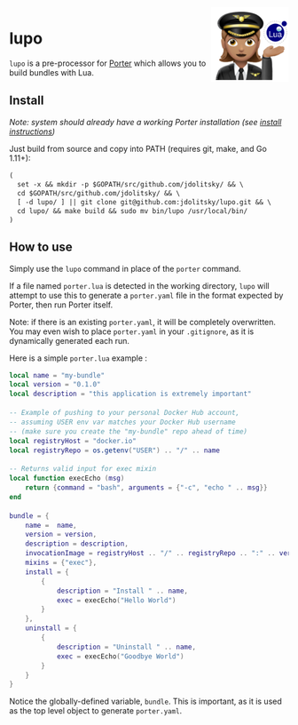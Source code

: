 <img align="right" src="lupo.png" width="140px" />

# lupo

`lupo` is a pre-processor for [Porter](https://porter.sh/) which allows you to build bundles with Lua.

## Install

*Note: system should already have a working Porter installation (see [install instructions](https://porter.sh/install/))*

Just build from source and copy into PATH (requires git, make, and Go 1.11+):
```
(
  set -x && mkdir -p $GOPATH/src/github.com/jdolitsky/ && \
  cd $GOPATH/src/github.com/jdolitsky/ && \
  [ -d lupo/ ] || git clone git@github.com:jdolitsky/lupo.git && \
  cd lupo/ && make build && sudo mv bin/lupo /usr/local/bin/
)
```

## How to use

Simply use the `lupo` command in place of the `porter` command.

If a file named `porter.lua` is detected in the working directory, `lupo` will attempt to use this to generate a `porter.yaml` file in the format expected by Porter, then run Porter itself.

Note: if there is an existing `porter.yaml`, it will be completely overwritten. You may even wish to place `porter.yaml` in your `.gitignore`, as it is dynamically generated each run.

Here is a simple `porter.lua` example :
```lua
local name = "my-bundle"
local version = "0.1.0"
local description = "this application is extremely important"

-- Example of pushing to your personal Docker Hub account,
-- assuming USER env var matches your Docker Hub username
-- (make sure you create the "my-bundle" repo ahead of time)
local registryHost = "docker.io"
local registryRepo = os.getenv("USER") .. "/" .. name

-- Returns valid input for exec mixin
local function execEcho (msg)
    return {command = "bash", arguments = {"-c", "echo " .. msg}}
end

bundle = {
    name =  name,
    version = version,
    description = description,
    invocationImage = registryHost .. "/" .. registryRepo .. ":" .. version,
    mixins = {"exec"},
    install = {
        {
            description = "Install " .. name,
            exec = execEcho("Hello World")
        }
    },
    uninstall = {
        {
            description = "Uninstall " .. name,
            exec = execEcho("Goodbye World")
        }
    }
}
```

Notice the globally-defined variable, `bundle`. This is important, as it is used as the top level object to generate `porter.yaml`.

